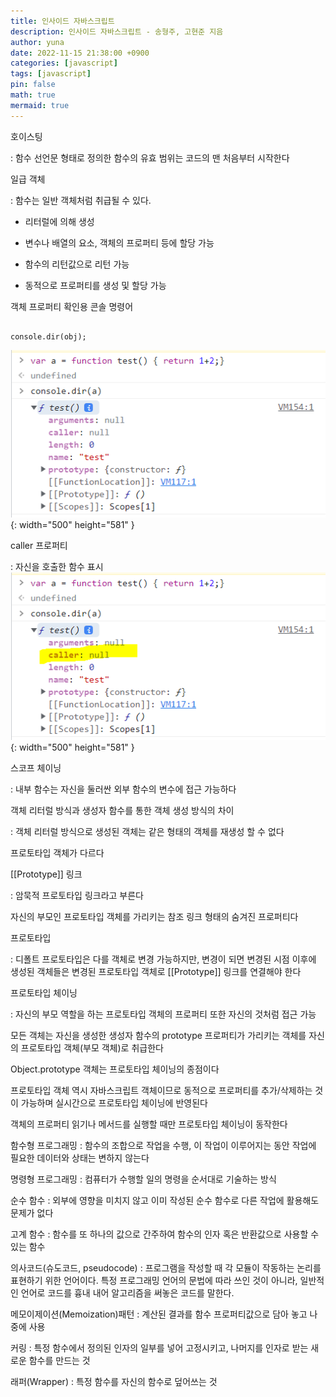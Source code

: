 ```yaml
---
title: 인사이드 자바스크립트
description: 인사이드 자바스크립트 - 송형주, 고현준 지음
author: yuna
date: 2022-11-15 21:38:00 +0900
categories: [javascript]
tags: [javascript]
pin: false
math: true
mermaid: true
---
```

호이스팅

: 함수 선언문 형태로 정의한 함수의 유효 범위는 코드의 맨 처음부터 시작한다



일급 객체

: 함수는 일반 객체처럼 취급될 수 있다.

- 리터럴에 의해 생성

- 변수나 배열의 요소, 객체의 프로퍼티 등에 할당 가능

- 함수의 리턴값으로 리턴 가능

- 동적으로 프로퍼티를 생성 및 할당 가능





객체 프로퍼티 확인용 콘솔 명령어


```

console.dir(obj);

```
![Desktop View](assets/img/postImages/2022-11-15-inside-javascript/console.png){: width="500" height="581" }



caller 프로퍼티

: 자신을 호출한 함수 표시
![Desktop View](assets/img/postImages/2022-11-15-inside-javascript/caller.png){: width="500" height="581" }



스코프 체이닝

: 내부 함수는 자신을 둘러싼 외부 함수의 변수에 접근 가능하다



 객체 리터럴 방식과 생성자 함수를 통한 객체 생성 방식의 차이

: 객체 리터럴 방식으로 생성된 객체는 같은 형태의 객체를 재생성 할 수 없다

프로토타입 객체가 다르다



[[Prototype]] 링크

: 암묵적 프로토타입 링크라고 부른다

자신의 부모인 프로토타입 객체를 가리키는 참조 링크 형태의 숨겨진 프로퍼티다





프로토타입

: 디폴트 프로토타입은 다를 객체로 변경 가능하지만, 변경이 되면 변경된 시점 이후에 생성된 객체들은 변경된 프로토타입 객체로 [[Prototype]] 링크를 연결해야 한다





프로토타입 체이닝

: 자신의 부모 역할을 하는 프로토타입 객체의 프로퍼티 또한 자신의 것처럼 접근 가능

모든 객체는 자신을 생성한 생성자 함수의 prototype 프로퍼티가 가리키는 객체를 자신의 프로토타입 객체(부모 객체)로 취급한다

Object.prototype  객체는 프로토타입 체이닝의 종점이다

프로토타입 객체 역시 자바스크립트 객체이므로 동적으로 프로퍼티를 추가/삭제하는 것이 가능하며 실시간으로 프로토타입 체이닝에 반영된다

객체의 프로퍼티 읽기나 메서드를 실행할 때만 프로토타입 체이닝이 동작한다





함수형 프로그래밍
: 함수의 조합으로 작업을 수행, 이 작업이 이루어지는 동안 작업에 필요한 데이터와 상태는 변하지 않는다

명령형 프로그래밍
: 컴퓨터가 수행할 일의 명령을 순서대로 기술하는 방식

순수 함수
: 외부에 영향을 미치지 않고 이미 작성된 순수 함수로 다른 작업에 활용해도 문제가 없다

고계 함수
: 함수를 또 하나의 값으로 간주하여 함수의 인자 혹은 반환값으로 사용할 수 있는 함수

의사코드(슈도코드, pseudocode)
: 프로그램을 작성할 때 각 모듈이 작동하는 논리를 표현하기 위한 언어이다.
특정 프로그래밍 언어의 문법에 따라 쓰인 것이 아니라, 일반적인 언어로 코드를 흉내 내어 알고리즘을 써놓은 코드를 말한다.

메모이제이션(Memoization)패턴
: 계산된 결과를 함수 프로퍼티값으로 담아 놓고 나중에 사용

커링
: 특정 함수에서 정의된 인자의 일부를 넣어 고정시키고, 나머지를 인자로 받는 새로운 함수를 만드는 것

래퍼(Wrapper)
: 특정 함수를 자신의 함수로 덮어쓰는 것
